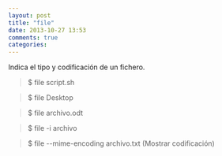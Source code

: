 ```yaml
---
layout: post
title: "file"
date: 2013-10-27 13:53
comments: true
categories: 
---
```

Indica el tipo y codificación de un fichero. 

>$ file script.sh

>$ file Desktop

>$ file archivo.odt

>$ file -i archivo

>$ file --mime-encoding archivo.txt (Mostrar codificación)

